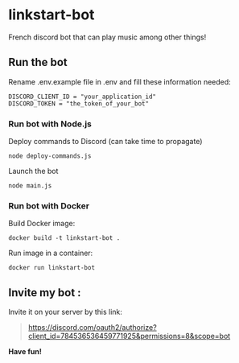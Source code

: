 # linkstart-bot
French discord bot that can play music among other things!

## Run the bot
Rename .env.example file in .env and fill these information needed:
```env
DISCORD_CLIENT_ID = "your_application_id"
DISCORD_TOKEN = "the_token_of_your_bot"
```

### Run bot with Node.js
Deploy commands to Discord (can take time to propagate)
```
node deploy-commands.js
```

Launch the bot
```
node main.js
```

### Run bot with Docker
Build Docker image:
```
docker build -t linkstart-bot .
```

Run image in a container:
```
docker run linkstart-bot
```
    
## Invite my bot : 
Invite it on your server by this link: 
>https://discord.com/oauth2/authorize?client_id=784536536459771925&permissions=8&scope=bot

**Have fun!**
